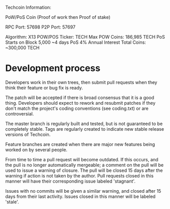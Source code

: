 Techcoin Information:

PoW/PoS Coin (Proof of work then Proof of stake)

RPC Port: 57698
P2P Port: 57697

Algorithm: X13 POW/POS
Ticker: TECH
Max POW Coins: 186,985 TECH
PoS Starts on Block 5,000 ~4 days
PoS 4% Annual Interest
Total Coins: ~300,000 TECH

Development process
===========================

Developers work in their own trees, then submit pull requests when
they think their feature or bug fix is ready.

The patch will be accepted if there is broad consensus that it is a
good thing.  Developers should expect to rework and resubmit patches
if they don't match the project's coding conventions (see coding.txt)
or are controversial.

The master branch is regularly built and tested, but is not guaranteed
to be completely stable. Tags are regularly created to indicate new
stable release versions of Techcoin.

Feature branches are created when there are major new features being
worked on by several people.

From time to time a pull request will become outdated. If this occurs, and
the pull is no longer automatically mergeable; a comment on the pull will
be used to issue a warning of closure. The pull will be closed 15 days
after the warning if action is not taken by the author. Pull requests closed
in this manner will have their corresponding issue labeled 'stagnant'.

Issues with no commits will be given a similar warning, and closed after
15 days from their last activity. Issues closed in this manner will be 
labeled 'stale'.
